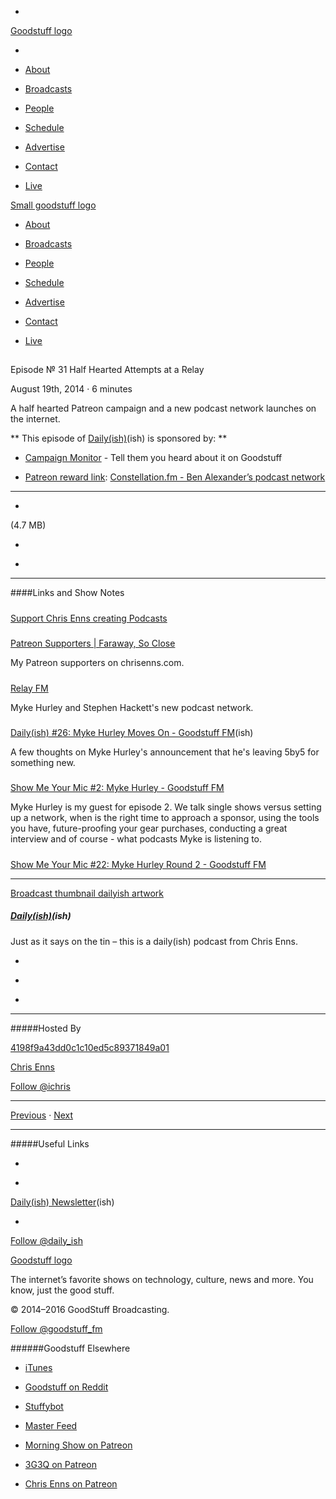 

-
[Goodstuff logo](http://www.goodstuff.fm/)[](/assets/goodstuff_logo-17c1fe6f378352de5d7345f76152130b.svg)

-


-  [About](/about)

-  [Broadcasts](/broadcasts)

-  [People](/people)

-  [Schedule](/schedule)

-  [Advertise](/advertise)

-  [Contact](/contact)

-  [Live](/live)


[Small goodstuff logo](http://www.goodstuff.fm/)[](/assets/small_goodstuff_logo-bf032e72b9ec41494f4d90905f1ad619.svg)


-  [About](/about)

-  [Broadcasts](/broadcasts)

-  [People](/people)

-  [Schedule](/schedule)

-  [Advertise](/advertise)

-  [Contact](/contact)

-  [Live](/live)


##
Episode № 31
Half Hearted Attempts at a Relay


August 19th, 2014
·
6
minutes


A half hearted Patreon campaign and a new podcast network launches on the internet.


**
This episode of
[Daily(ish)](/dailyish)(ish)
is sponsored by:
**


-  [Campaign Monitor](http://www.campaignmonitor.com/) - Tell them you heard about it on Goodstuff

-  [Patreon reward link](http://www.patreon.com/ichris):  [Constellation.fm - Ben Alexander’s podcast network](http://constellation.fm)


------------------------------


-
[](http://podcasts-1.feedpress.co/10587/dailyish-31.mp3)(4.7 MB)

-
[](http://twitter.com/intent/tweet?text=Daily(ish)%20%E2%84%96%2031%20on%20@goodstuff_fm%20-%20http://goodstuff.fm/dailyish/31)

-
[](http://www.facebook.com/sharer/sharer.php?u=http://goodstuff.fm/dailyish/31)


------------------------------


####Links and Show Notes

#####
[Support Chris Enns creating Podcasts](http://www.patreon.com/ichris)


#####
[Patreon Supporters | Faraway, So Close](http://www.chrisenns.com/supporters/)


My Patreon supporters on chrisenns.com.


#####
[Relay FM](http://relay.fm/)


Myke Hurley and Stephen Hackett's new podcast network.


#####
[Daily(ish) #26: Myke Hurley Moves On - Goodstuff FM](http://goodstuff.fm/dailyish/26)(ish)


A few thoughts on Myke Hurley's announcement that he's leaving 5by5 for something new.


#####
[Show Me Your Mic #2: Myke Hurley - Goodstuff FM](http://goodstuff.fm/smym/2)


Myke Hurley is my guest for episode 2. We talk single shows versus setting up a network, when is the right time to approach a sponsor, using the tools you have, future-proofing your gear purchases, conducting a great interview and of course - what podcasts Myke is listening to.


#####
[Show Me Your Mic #22: Myke Hurley Round 2 - Goodstuff FM](http://goodstuff.fm/smym/22)


------------------------------


[Broadcast thumbnail dailyish artwork](/dailyish)[](https://goodstuffs3.s3.amazonaws.com/uploads/broadcast/image/22/broadcast_thumbnail_dailyish_artwork.png)

##### [Daily(ish)](/dailyish)(ish)


Just as it says on the tin – this is a daily(ish) podcast from Chris Enns.

-
[](https://itunes.apple.com/ca/podcast/pdcst/id815675012)

-
[](http://feeds.goodstuff.fm/dailyish)

-
[](mailto:chris@goodstuff.fm?cc=sponsorship%40goodstuff.fm&subject=%5BGoodStuff%20FM%5D%20Sponsorship%20Inquiry%20for%20Daily%28ish%29)


------------------------------


#####Hosted By


[4198f9a43dd0c1c10ed5c89371849a01](/people/chris-enns)[](http://gravatar.com/avatar/4198f9a43dd0c1c10ed5c89371849a01.png?s=300&r=pg)

[Chris Enns](/people/chris-enns)


[Follow @ichris](https://twitter.com/ichris)


------------------------------


[Previous](/dailyish/30)
·
[Next](/dailyish/32)


------------------------------


#####Useful Links

-
[](mailto:chris@goodstuff.fm?subject=%5BGoodstuff%20FM%5D%20Feedback%20for%20Daily%28ish%29)

-
[Daily(ish) Newsletter](http://www.goodstuff.fm/dailyish/newsletter)(ish)


-
[Follow @daily_ish](https://twitter.com/daily_ish)


[Goodstuff logo](http://www.goodstuff.fm/)[](/assets/goodstuff_logo-17c1fe6f378352de5d7345f76152130b.svg)


The internet’s favorite shows on technology, culture, news and more. You know, just the good stuff.


© 2014–2016 GoodStuff Broadcasting.

[Follow @goodstuff_fm](https://twitter.com/goodstufffm)


######Goodstuff Elsewhere

-  [iTunes](https://itunes.apple.com/us/artist/goodstuff-fm/id843385597?mt=2)

-  [Goodstuff on Reddit](https://www.reddit.com/r/Goodstuff_fm/)

-  [Stuffybot](http://stuffybot.goodstuff.fm)

-  [Master Feed](/master/feed)

-  [Morning Show on Patreon](https://www.patreon.com/morningshow)

-  [3G3Q on Patreon](https://www.patreon.com/3g3q)

-  [Chris Enns on Patreon](https://www.patreon.com/ichris)

